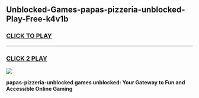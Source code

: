 
## Unblocked-Games-papas-pizzeria-unblocked-Play-Free-k4v1b
<h3>
<a href="https://premium76.site?title=papas-pizzeria-unblocked&ref=24M">CLICK TO PLAY</a></h3>
<hr>

<h3>
<a href="https://premium76.site?title=papas-pizzeria-unblocked&ref=24M">CLICK 2 PLAY</a>
  
</h3>

<a href="https://premium76.site?title=papas-pizzeria-unblocked&ref=24M"><img src="https://clearcache.store/games.png"></a>


**papas-pizzeria-unblocked games unblocked: Your Gateway to Fun and Accessible Online Gaming**
